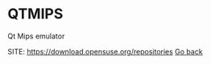 # QTMIPS
 
 Qt Mips emulator
 
 SITE: https://download.opensuse.org/repositories
 [Go back](https://portable-linux-apps.github.io/apps.html)
